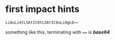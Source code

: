# first impact hints

```python
LiAuLi4tLSAtIC0tLSAtIC0uLi0gLQ==
```

something like this, terminating with `==` is ***base64***